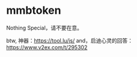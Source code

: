 # mmbtoken

Nothing Special，请不要在意。

btw, 神器：https://tool.lu/js/
and，启迪心灵的回答：https://www.v2ex.com/t/295302

